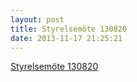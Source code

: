 ```yaml
---
layout: post
title: Styrelsemöte 130820
date: 2013-11-17 21:25:21
---
```


<a href="/assets/2013/11/Styrelsemöte-20-Aug-2013.docx">Styrelsemöte 130820</a>